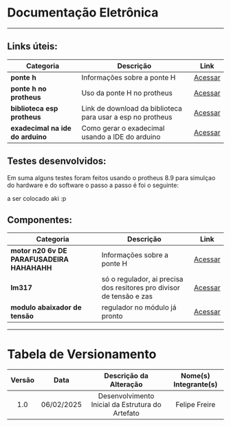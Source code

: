 # Documentação Eletrônica

---

## Links úteis:

| Categoria                | Descrição                                     | Link                                                                                                                                  |
|--------------------------|-----------------------------------------------|--------------------------------------------------------------------------------------------------------------------------------------|
| **ponte h**                      | Informações sobre a ponte H         | [Acessar](https://www.usinainfo.com.br/driver-para-motor/driver-ponte-h-dupla-ou-motor-de-passo-l298-2302.html)                        |
| **ponte h no protheus**                      | Uso da ponte H no protheus                      | [Acessar](https://eletronworld.com.br/6-alternativas-de-como-controlar-motores-com-a-ponte-h/)                                                                                          |
| **biblioteca esp protheus**          | Link de download da biblioteca para usar a esp no protheus          | [Acessar](https://www-theengineeringprojects-com.translate.goog/2023/07/esp32-library-for-proteus.html?_x_tr_sl=en&_x_tr_tl=pt&_x_tr_hl=pt&_x_tr_pto=tc)      |
| **exadecimal na ide do arduino**                | Como gerar o exadecimal usando a IDE do arduino                 | [Acessar](https://www-theengineeringprojects-com.translate.goog/2015/10/hex-file-arduino.html?_x_tr_sl=en&_x_tr_tl=pt&_x_tr_hl=pt&_x_tr_pto=tc) |


## Testes desenvolvidos:

Em suma alguns testes foram feitos usando o protheus 8.9 para simulçao do hardware e do software o passo a passo é foi o seguinte:

a ser colocado aki :p


## Componentes:

| Categoria                | Descrição                                     | Link                                                                                                                                  |
|--------------------------|-----------------------------------------------|--------------------------------------------------------------------------------------------------------------------------------------|
| **motor n20 6v DE PARAFUSADEIRA HAHAHAHH**                      | Informações sobre a ponte H         | [Acessar](https://produto.mercadolivre.com.br/MLB-3250167567-micro-motor-n20-6v-alto-torque-mini-parafusadeira-robotica-_JM)                        |
| **lm317**                | só o regulador, ai precisa dos resitores pro divisor de tensão e zas        | [Acessar](https://www.huinfinito.com.br/reguladores-de-tensao/353-lm317-12-37v-15a.html) |
| **modulo abaixador de tensão**                | regulador no módulo já pronto                | [Acessar](https://www.huinfinito.com.br/home/1218-modulo-abaixador-tensao-ajustavel-dc-dc-lm317.html) |





---
# Tabela de Versionamento 

| Versão | Data | Descrição da Alteração | Nome(s) Integrante(s) |
| :----: | :--: | :--------------------: | :-------------------: |
| 1.0 | 06/02/2025 | Desenvolvimento Inicial da Estrutura do Artefato | Felipe Freire |
